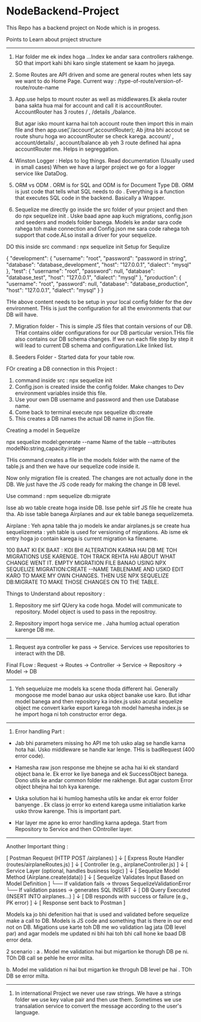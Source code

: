 # NodeBackend-Project
This Repo has a backend project on Node which is in progess.


Points to Learn about project structure
________________________________________________________
1. Har folder me ek index hoga ...Index ke andar sara controllers rakhenge. SO that import kahi bhi karo single statement se kaam ho jayega.


2. Some Routes are API driven and some are general routes when lets say we want to do Home Page.
   Current way : /type-of-route/version-of-route/route-name

3. App.use helps to mount router as well as middlewares.Ek akela router bana sakta hua mai for account and call it is accountRouter.
    AccountRouter has 3 routes / , /details ,/balance.

    But agar isko mount karna hai toh account route then import this in main file and then app.use('/account',accountRouter);
    Ab jitna bhi accout se route shuru hoga wo accountRouter se check karega. account/ , account/details/ , account/balance ab yeh 3 route defined hai apna accountRouter me. Helps in segreggation.

4. Winston Logger : Helps to log things. Read documentation (Usually used in small cases) 
    When we have a larger project we go for a logger service like DataDog.

5. ORM vs ODM . ORM is for SQL and ODM is for Document Type DB. ORM is just code that tells what SQL needs to do . Everything is a function that executes SQL code in the backend. Basically a Wrapper.

6. Sequelize me directly go inside the src folder of your project and then do npx sequelize init . Uske baad apne aap kuch migrations, config.json and seeders and models folder banega. Models ke andar sara code rahega toh make connection and Config.json me sara code rahega toh support that code.ALso install a driver for your sequelize.  

DO this inside src
command  : npx sequelize init 
Setup for Sequlize

{
  "development": {
    "username": "root",
    "password": "password in string",
    "database": "database_development",
    "host": "127.0.0.1",
    "dialect": "mysql"
  },
  "test": {
    "username": "root",
    "password": null,
    "database": "database_test",
    "host": "127.0.0.1",
    "dialect": "mysql"
  },
  "production": {
    "username": "root",
    "password": null,
    "database": "database_production",
    "host": "127.0.0.1",
    "dialect": "mysql"
  }
}

THe above content needs to be setup in your local config folder for the dev environment.
THis is just the configuration for all the environments that our DB will have.

7. Migration folder - This is simple JS files that contain versions of our DB. THat contains older configurations for our DB particular version.THis file also contains our DB schema changes. If we run each file step by step it will lead to current DB schema and configuration.Like linked list.

8. Seeders  Folder - Started data for your table row.



FOr creating a DB connection in this Project : 

1. command inside src : npx sequelize init
2. Config.json is created inside the config folder. Make changes to Dev environment variables inside this file.
3. Use your own DB username and password and then use Database name.
4. Come back to terminal execute npx sequelize db:create
5. This creates a DB names the actual DB name in jSon file.


Creating a model in Sequelize

npx sequelize model:generate --name Name of the table --attributes modelNo:string,capacity:integer

THis command creates a file in the models folder with the name of the table.js and then we have our sequelize code inside it.

Now only migration file is created. The changes are not actually done in the DB. We just have the JS code ready for making the change in DB level.

Use command : npm sequelize db:migrate

Isse ab wo table create hoga inside DB. Isse pehle sirf JS file he create hua tha. Ab isse table banega Airplanes and aur ek table banega sequelizemeta.

Airplane : Yeh apna table tha jo models ke andar airplanes.js se create hua
sequelizemeta : yeh table is used for versioning of migrations. Ab isme ek entry hoga jo contain karega is current migration ka filename.




100 BAAT KI EK BAAT : KOI BHI ALTERATION KARNA HAI DB ME TOH MIGRATIONS USE KARENGE. TOH TRACK REHTA HAI ABOUT WHAT CHANGE WENT IT. EMPTY MIGRATION FILE BANAO USING NPX SEQUELIZE MIGRATION:CREATE --NAME TABLENAME
AND USKO EDIT KARO TO MAKE MY OWN CHANGES. THEN USE NPX SEQUELIZE DB:MIGRATE TO MAKE THOSE CHANGES ON TO THE TABLE.


Things to Understand about repository :

1. Repository me sirf QUery ka code hoga. Model will communicate to repository. Model object is used to pass in the repositroy.

2. Repository import hoga service me . Jaha humlog actual operation karenge DB me.


_______________________________________________________________________________________________________
1. Request aya controller ke pass -> Service. Services use repositories to interact with the DB.


Final FLow :  Request → Routes → Controller → Service → Repository → Model → DB


____________________________________________________________________________________________________
1. Yeh sequeluize me models ka scene thoda different hai. Generally mongoose me model banao aur uska object banake use karo. But idhar model banega and then repository ka index.js usko acutal sequelize object me convert karke export karega toh model hamesha index.js se he import hoga ni toh constructor error dega.


_______________________________________________________________________________________________________
1. Error handling Part :

- Jab bhi parameters missing ho API me toh usko alag se handle karna hota hai. Usko middleware se handle kar lenge. THis is badRequest (400 error code).

- Hamesha raw json response me bhejne se acha hai ki ek standard object bana le. Ek error ke liye banega and ek SuccessObject banega. Dono utils ke andar common folder me rakhenge. But agar custom Error object bhejna hai toh kya karenge.

- Uska solution hai ki humlog hamesha utils ke andar ek error folder banyenge . Ek class jo error ko extend karega usme initialiation karke usko throw karenge. This is important part.

- Har layer me apne ko error handling karna apdega. Start from Repository to Service and then COntroller layer.


_________________________________________________________
Another Important thing : 

[ Postman Request (HTTP POST /airplanes) ]
                ↓
[ Express Route Handler (routes/airplaneRoutes.js) ]
                ↓
[ Controller (e.g., airplaneController.js) ]
                ↓
[ Service Layer (optional, handles business logic) ]
                ↓
[ Sequelize Model Method (Airplane.create(data)) ]
                ↓
[ Sequelize Validates Input Based on Model Definition ]
    └── If validation fails → throws SequelizeValidationError
    └── If validation passes → generates SQL INSERT
                ↓
[ DB Query Executed (INSERT INTO airplanes...) ]
                ↓
[ DB responds with success or failure (e.g., PK error) ]
                ↓
[ Response sent back to Postman ]

Models ka jo bhi defenition hai that is used and validated before sequelize make a call to DB. Models is JS code and something that is there in our end not on DB. Migations use karte toh DB me wo validation lag jata (DB level par) and agar models me updated ni bhi hai toh bhi call hone ke baad DB error deta.

2 scenario : 
a . Model me validation hai but migartion ke thorugh DB pe ni. TOh DB call se pehle he error milta.

b. Model me validation ni hai but migartion ke throguh DB level pe hai . TOh DB se error milta.

_______________________________________________________________
1. In international Project we never use raw strings. We have a strings folder we use key value pair and then use them. Sometimes we use transalation service to convert the message according to the user's language.